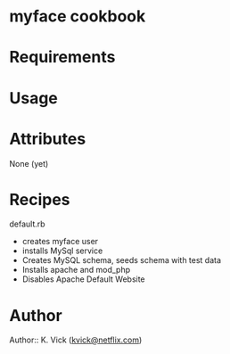 # myface cookbook

# Requirements

# Usage

# Attributes
None (yet)

# Recipes
default.rb
 - creates myface user
 - installs MySql service
 - Creates MySQL schema, seeds schema with test data
 - Installs apache and mod_php
 - Disables Apache Default Website
# Author

Author:: K. Vick (kvick@netflix.com)
